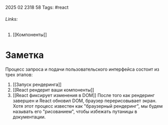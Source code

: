 2025 02 2318 58
Tags: #react 
###### Links: 
1) [[Компоненты]]
# Заметка
Процесс запроса и подачи пользовательского интерфейса состоит из трех этапов:

1. [[Запуск рендеринга]]
2. [[React рендерит ваши компоненты]]
3. [[React фиксирует изменения в DOM]]
После того как рендеринг завершен и React обновил DOM, браузер перерисовывает экран. Хотя этот процесс известен как "браузерный рендеринг", мы будем называть его "рисованием", чтобы избежать путаницы в документации.
